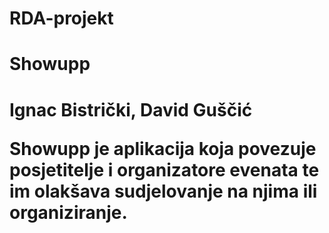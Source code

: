 # RDA-projekt  
<h1>Showupp<h1>  
Ignac Bistrički, David Guščić  

Showupp je aplikacija koja povezuje posjetitelje i organizatore evenata te im olakšava sudjelovanje na njima ili organiziranje.

